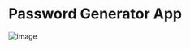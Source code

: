 # Password Generator App 

![image](https://github.com/mrinankmj/Password_generator/assets/104819107/2b89b62a-21f6-4428-a252-9dac5bf8f470)
